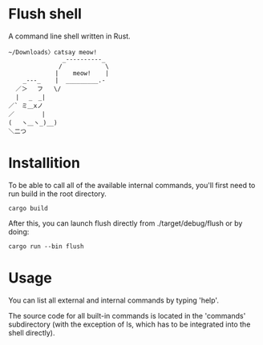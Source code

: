 # Flush shell

A command line shell written in Rust.

```
~/Downloads〉catsay meow!
               _----------_
              /            \
             |    meow!    |
    _---_    |  _________.-
  ／＞　 フ   \/
  | 　_　_|
／` ミ＿xノ
／　　　　 |
(　 ヽ＿ヽ_)__)
＼二つ
```

# Installition

To be able to call all of the available internal commands, you'll first need to run build in the root directory.

```
cargo build
```

After this, you can launch flush directly from ./target/debug/flush or by doing:

```
cargo run --bin flush
```

# Usage

You can list all external and internal commands by typing 'help'.

The source code for all built-in commands is located in the 'commands' subdirectory (with the exception of ls, which has to be integrated into the shell directly).
